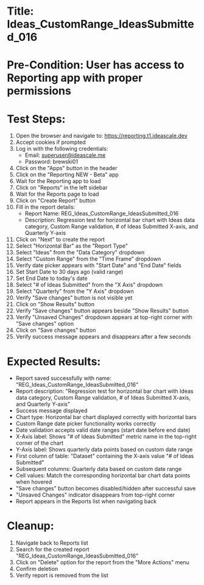 # Title: Ideas_CustomRange_IdeasSubmitted_016

# Pre-Condition: User has access to Reporting app with proper permissions

# Test Steps:
1. Open the browser and navigate to: https://reporting.t1.ideascale.dev
2. Accept cookies if prompted
3. Log in with the following credentials:
   - Email: superuser@ideascale.me
   - Password: brewski01
4. Click on the "Apps" button in the header
5. Click on the "Reporting NEW - Beta" app
6. Wait for the Reporting app to load
7. Click on "Reports" in the left sidebar
8. Wait for the Reports page to load
9. Click on "Create Report" button
10. Fill in the report details:
    - Report Name: REG_Ideas_CustomRange_IdeasSubmitted_016
    - Description: Regression test for horizontal bar chart with Ideas data category, Custom Range validation, # of Ideas Submitted X-axis, and Quarterly Y-axis
11. Click on "Next" to create the report
12. Select "Horizontal Bar" as the "Report Type"
13. Select "Ideas" from the "Data Category" dropdown
14. Select "Custom Range" from the "Time Frame" dropdown
15. Verify date picker appears with "Start Date" and "End Date" fields
16. Set Start Date to 30 days ago (valid range)
17. Set End Date to today's date
18. Select "# of Ideas Submitted" from the "X Axis" dropdown
19. Select "Quarterly" from the "Y Axis" dropdown
20. Verify "Save changes" button is not visible yet
21. Click on "Show Results" button
22. Verify "Save changes" button appears beside "Show Results" button
23. Verify "Unsaved Changes" dropdown appears at top-right corner with "Save changes" option
24. Click on "Save changes" button
25. Verify success message appears and disappears after a few seconds

# Expected Results:
- Report saved successfully with name: "REG_Ideas_CustomRange_IdeasSubmitted_016"
- Report description: "Regression test for horizontal bar chart with Ideas data category, Custom Range validation, # of Ideas Submitted X-axis, and Quarterly Y-axis"
- Success message displayed
- Chart type: Horizontal bar chart displayed correctly with horizontal bars
- Custom Range date picker functionality works correctly
- Date validation accepts valid date ranges (start date before end date)
- X-Axis label: Shows "# of Ideas Submitted" metric name in the top-right corner of the chart
- Y-Axis label: Shows quarterly data points based on custom date range
- First column of table: "Dataset" containing the X-axis value "# of Ideas Submitted"
- Subsequent columns: Quarterly data based on custom date range
- Cell values: Match the corresponding horizontal bar chart data points when hovered
- "Save changes" button becomes disabled/hidden after successful save
- "Unsaved Changes" indicator disappears from top-right corner
- Report appears in the Reports list when navigating back

# Cleanup:
1. Navigate back to Reports list
2. Search for the created report "REG_Ideas_CustomRange_IdeasSubmitted_016"
3. Click on "Delete" option for the report from the "More Actions" menu
4. Confirm deletion
5. Verify report is removed from the list